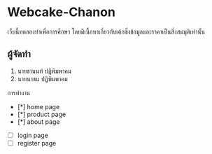 # Webcake-Chanon
เว็บนี้ทดลองทำเพื่อการศึกษา โดยมีเนื้อหาเกี่ยวกับเค้กซึ่งข้อมูลและราคาเป็นสิ่งสมมุติเท่านั้น

## ผู้จัดทำ
 1. นายชานนท์ ปฏิพิมพาคม
 2. นายนาชน ปฏิพิมพาคม

การทำงาน
 - [*] home page
 - [*] product page
 - [*] about page
 - [ ] login page
 - [ ] register page
